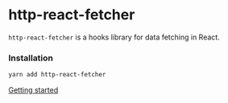 # http-react-fetcher

`http-react-fetcher` is a hooks library for data fetching in React.

### Installation

```bash
yarn add http-react-fetcher
```

[Getting started](https://fetcher.atomic-state.org/docs/intro)

